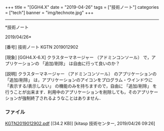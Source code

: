 ﻿+++
title = "[GGH4.X"
date = "2019-04-26"
tags = ["技術ノート"]
categories = ["tech"]
banner = "img/technote.jpg"
+++

-----------------------------------------------------------------------------------------------------------------------------

*技術ノート

2019/04/26*


[番号]
技術ノート KGTN 2019012902

[現象]
[GGH4.X-6.X] クラスターマネージャー （アドミンコンソール）
で，アプリケーションの 「追加/削除」 は自由に行って良いのか？

[説明]
クラスターマネージャー （アドミンコンソール） のアプリケーションの
「追加/削除」 は，アプリケーションのアイコンをプログラム・ウインドウに
「表示する/表示しない」 の機能のみを持ちますので，自由に 「追加/削除」
を行うことが出来ます．利用中のアプリケーションを削除しても，そのアプリケーションが強制終了されるようなことはありません．


### ファイル

 
 


[KGTN2019012902.pdf](http://techreport.kitasp.net/attachments/download/4248/KGTN2019012902.pdf)
 [(34.2 KB)] [kitasp 技術センター, 2019/04/26
09:26]


 


 

